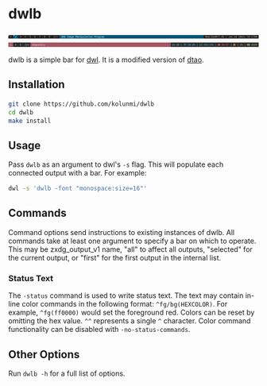 # dwlb

![screenshot 1](/screenshot1.png "screenshot 1")
![screenshot 2](/screenshot2.png "screenshot 2")

dwlb is a simple bar for [dwl](https://github.com/djpohly/dwl). It is a modified version of [dtao](https://github.com/djpohly/dtao).

## Installation
```bash
git clone https://github.com/kolunmi/dwlb
cd dwlb
make install
```

## Usage
Pass `dwlb` as an argument to dwl's `-s` flag. This will populate each connected output with a bar. For example:
```bash
dwl -s 'dwlb -font "monospace:size=16"'
```

## Commands
Command options send instructions to existing instances of dwlb. All commands take at least one argument to specify a bar on which to operate. This may be zxdg_output_v1 name, "all" to affect all outputs, "selected" for the current output, or "first" for the first output in the internal list.

### Status Text
The `-status` command is used to write status text. The text may contain in-line color commands in the following format: `^fg/bg(HEXCOLOR)`. For example, `^fg(ff0000)` would set the foreground red. Colors can be reset by omitting the hex value. `^^` represents a single `^` character. Color command functionality can be disabled with `-no-status-commands`.

## Other Options
Run `dwlb -h` for a full list of options.
